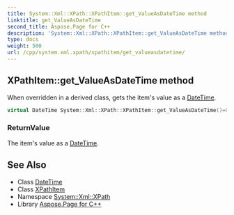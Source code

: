 ```yaml
---
title: System::Xml::XPath::XPathItem::get_ValueAsDateTime method
linktitle: get_ValueAsDateTime
second_title: Aspose.Page for C++
description: 'System::Xml::XPath::XPathItem::get_ValueAsDateTime method. When overridden in a derived class, gets the item''s value as a DateTime in C++.'
type: docs
weight: 500
url: /cpp/system.xml.xpath/xpathitem/get_valueasdatetime/
---
```

## XPathItem::get_ValueAsDateTime method


When overridden in a derived class, gets the item's value as a [DateTime](../../../system/datetime/).

```cpp
virtual DateTime System::Xml::XPath::XPathItem::get_ValueAsDateTime()=0
```


### ReturnValue

The item's value as a [DateTime](../../../system/datetime/).

## See Also

* Class [DateTime](../../../system/datetime/)
* Class [XPathItem](../)
* Namespace [System::Xml::XPath](../../)
* Library [Aspose.Page for C++](../../../)
